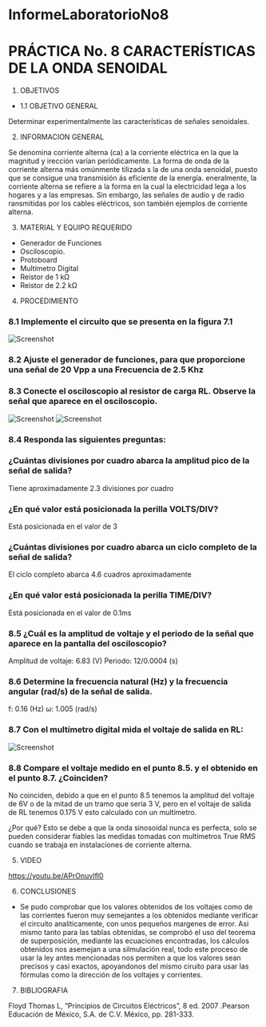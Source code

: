 InformeLaboratorioNo8
==========================
# PRÁCTICA No. 8 CARACTERÍSTICAS DE LA ONDA SENOIDAL
1. OBJETIVOS
* 1.1 OBJETIVO GENERAL

Determinar experimentalmente las características de señales senoidales.

2. INFORMACION GENERAL 

Se denomina corriente alterna (ca) a la corriente eléctrica en la que la magnitud y irección varían periódicamente. La forma de onda de la corriente alterna más omúnmente tilizada s la de una onda senoidal, puesto que se consigue una transmisión ás eficiente de la energía. eneralmente, la corriente alterna se refiere a la forma en la cual la electricidad lega a los hogares y a las empresas. Sin embargo, las señales de audio y de radio ransmitidas por los cables eléctricos, son también ejemplos de corriente alterna.

3. MATERIAL Y EQUIPO REQUERIDO

- Generador de Funciones
- Osciloscopio.
- Protoboard
- Multímetro Digital
- Reistor de 1 kΩ
- Reistor de 2.2 kΩ


4. PROCEDIMIENTO

### 8.1 Implemente el circuito que se presenta en la figura 7.1

 ![Screenshot]()


### 8.2 Ajuste el generador de funciones, para que proporcione una señal de 20 Vpp a una Frecuencia de 2.5 Khz

### 8.3 Conecte el osciloscopio al resistor de carga RL. Observe la señal que aparece en el osciloscopio.

 ![Screenshot]()
 ![Screenshot]()
   
### 8.4 Responda las siguientes preguntas:

### ¿Cuántas divisiones por cuadro abarca la amplitud pico de la señal de salida?

Tiene aproximadamente 2.3 divisiones por cuadro

### ¿En qué valor está posicionada la perilla VOLTS/DIV?

Está posicionada en el valor de 3

### ¿Cuántas divisiones por cuadro abarca un ciclo completo de la señal de salida?

El ciclo completo abarca 4.6 cuadros aproximadamente

### ¿En qué valor está posicionada la perilla TIME/DIV?

Está posicionada en el valor de 0.1ms

### 8.5 ¿Cuál es la amplitud de voltaje y el periodo de la señal que aparece en la pantalla del osciloscopio?

Amplitud de voltaje: 6.83 (V)
Periodo: 12/0.0004 (s)

### 8.6 Determine la frecuencia natural (Hz) y la frecuencia angular (rad/s) de la señal de salida.

f: 0.16 (Hz)
ω: 1.005 (rad/s)


### 8.7 Con el multímetro digital mida el voltaje de salida en RL:

 ![Screenshot]()
 
### 8.8 Compare el voltaje medido en el punto 8.5. y el obtenido en el punto 8.7. ¿Coinciden? 

No coinciden, debido a que en el punto 8.5 tenemos la amplitud del voltaje de  6V o de la mitad de un tramo que seria 3 V, pero en el voltaje de salida de RL tenemos 0.175 V esto calculado con un multímetro.

¿Por qué?
Esto se debe a que la onda sinosoidal nunca es perfecta, solo se pueden considerar fiables las medidas tomadas con multímetros True RMS cuando se trabaja en instalaciones de corriente alterna.


5. VIDEO

https://youtu.be/APrOnuvIfl0

6. CONCLUSIONES

 - Se pudo comprobar que los valores obtenidos de los voltajes como de las corrientes fueron muy semejantes a los obtenidos mediante verificar el circuito analiticamente, con unos pequeños margenes de error.
Asi mismo tanto para las tablas obtenidas, se comprobó el uso del teorema de superposición, mediante las ecuaciones encontradas, los cálculos obtenidos nos asemejan a una silmulación real, todo este proceso de usar la ley antes mencionadas nos permiten a que los valores sean precisos y casi exactos, apoyandonos del mismo ciruito para usar las fórmulas como la dirección de los voltajes y corrientes.

7. BIBLIOGRAFIA

 Floyd Thomas L, “Principios de Circuitos Eléctricos”, 8 ed. 2007 .Pearson Educación de México, S.A. de C.V. México, pp. 281-333.
 
